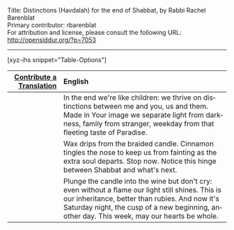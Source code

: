 <html>
<head></head>
<body>
Title: Distinctions (Havdalah) for the end of Shabbat, by Rabbi Rachel Barenblat<br />
Primary contributor: rbarenblat<br />
For attribution and license, please consult the following URL: <a href="http://opensiddur.org/?p=7053">http://opensiddur.org/?p=7053</a>
<p />
<hr />

[xyz-ihs snippet="Table-Options"]<table style="margin-left: auto; margin-right: auto;" class="draggable">
<thead><tr><th id="x" style="text-align: right;"><a href="/contribute/upload/">Contribute a Translation</a></th><th style="text-align: left;">English</th></tr></thead>
<tbody>
<tr><td style="vertical-align:top;">
<div class="liturgy" lang="he" style="text-align: right;">

</span></div></td>
 
<td style="vertical-align:top;"><div class="english" lang="en">
In the end we're like children:
we thrive on distinctions
between me and you, us and them.
Made in Your image
we separate light from darkness,
family from stranger, weekday
from that fleeting taste of Paradise.
</div></td></tr>


<tr><td style="vertical-align:top;">
<div class="liturgy" lang="he">

</span></div></td>
 
<td style="vertical-align:top;"><div class="english" lang="en">
Wax drips from the braided candle.
Cinnamon tingles the nose
to keep us from fainting
as the extra soul departs.
Stop now. Notice this hinge
between Shabbat
and what's next.
</div></td></tr>


<tr><td style="vertical-align:top;">
<div class="liturgy" lang="he">

</span></div></td>
 
<td style="vertical-align:top;"><div class="english" lang="en">
Plunge the candle into the wine
but don't cry: even without a flame
our light still shines. This
is our inheritance, better than rubies.
And now it's Saturday night, the cusp
of a new beginning, another day.
This week, may our hearts be whole.
</div></td>
</tr>
</tbody></table>
</body>
</html>